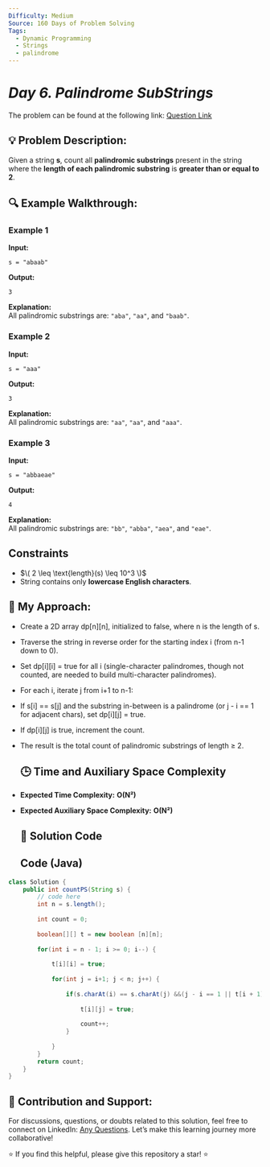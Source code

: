 ```yaml
---
Difficulty: Medium  
Source: 160 Days of Problem Solving  
Tags:
  - Dynamic Programming
  - Strings
  - palindrome
---
```


#  _Day 6. Palindrome SubStrings_ 


The problem can be found at the following link: [Question Link](https://www.geeksforgeeks.org/problems/count-palindrome-sub-strings-of-a-string0652/1)

## 💡 **Problem Description:**

Given a string **s**, count all **palindromic substrings** present in the string where the **length of each palindromic substring** is **greater than or equal to 2**.

## 🔍 **Example Walkthrough:**

### **Example 1**  
**Input:**  
```
s = "abaab"
```
**Output:**  
```
3
```
**Explanation:**  
All palindromic substrings are: `"aba"`, `"aa"`, and `"baab"`.

### **Example 2**  
**Input:**  
```
s = "aaa"
```
**Output:**  
```
3
```
**Explanation:**  
All palindromic substrings are: `"aa"`, `"aa"`, and `"aaa"`.

### **Example 3**  
**Input:**  
```
s = "abbaeae"
```
**Output:**  
```
4
```
**Explanation:**  
All palindromic substrings are: `"bb"`, `"abba"`, `"aea"`, and `"eae"`.

## **Constraints**
- $\( 2 \leq \text{length}(s) \leq 10^3 \)$
- String contains only **lowercase English characters**.


## 🎯 **My Approach:**

- Create a 2D array dp[n][n], initialized to false, where n is the length of s.
- Traverse the string in reverse order for the starting index i (from n-1 down to 0).
- Set dp[i][i] = true for all i (single-character palindromes, though not counted, are needed to build multi-character palindromes).
- For each i, iterate j from i+1 to n-1:
- If s[i] == s[j] and the substring in-between is a palindrome (or j - i == 1 for adjacent chars), set dp[i][j] = true.
- If dp[i][j] is true, increment the count.
- The result is the total count of palindromic substrings of length ≥ 2.

  ## 🕒 **Time and Auxiliary Space Complexity** 

- **Expected Time Complexity:** **O(N²)**
- **Expected Auxiliary Space Complexity:** **O(N²)**

  ## 📝 **Solution Code**

  ## **Code (Java)**  

```java
class Solution {
    public int countPS(String s) {
        // code here
        int n = s.length();
        
        int count = 0;
        
        boolean[][] t = new boolean [n][n];
        
        for(int i = n - 1; i >= 0; i--) {
            
            t[i][i] = true;
            
            for(int j = i+1; j < n; j++) {
                
                if(s.charAt(i) == s.charAt(j) &&(j - i == 1 || t[i + 1][j - 1])) {
                    
                    t[i][j] = true;
                    
                    count++;
                }
                
            }
        }
        return count;
    }
}
```

## 🎯 **Contribution and Support:**

For discussions, questions, or doubts related to this solution, feel free to connect on LinkedIn: [Any Questions](https://www.linkedin.com/in/sanjana-yadav007). Let’s make this learning journey more collaborative!

⭐ If you find this helpful, please give this repository a star! ⭐
